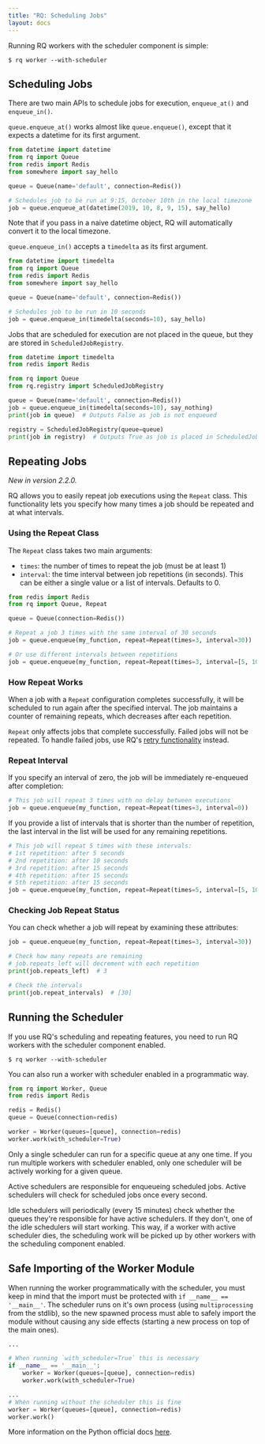 ```yaml
---
title: "RQ: Scheduling Jobs"
layout: docs
---
```


Running RQ workers with the scheduler component is simple:

```console
$ rq worker --with-scheduler
```

## Scheduling Jobs

There are two main APIs to schedule jobs for execution, `enqueue_at()` and `enqueue_in()`.

`queue.enqueue_at()` works almost like `queue.enqueue()`, except that it expects a datetime
for its first argument.

```python
from datetime import datetime
from rq import Queue
from redis import Redis
from somewhere import say_hello

queue = Queue(name='default', connection=Redis())

# Schedules job to be run at 9:15, October 10th in the local timezone
job = queue.enqueue_at(datetime(2019, 10, 8, 9, 15), say_hello)
```

Note that if you pass in a naive datetime object, RQ will automatically convert it
to the local timezone.

`queue.enqueue_in()` accepts a `timedelta` as its first argument.

```python
from datetime import timedelta
from rq import Queue
from redis import Redis
from somewhere import say_hello

queue = Queue(name='default', connection=Redis())

# Schedules job to be run in 10 seconds
job = queue.enqueue_in(timedelta(seconds=10), say_hello)
```

Jobs that are scheduled for execution are not placed in the queue, but they are
stored in `ScheduledJobRegistry`.

```python
from datetime import timedelta
from redis import Redis

from rq import Queue
from rq.registry import ScheduledJobRegistry

queue = Queue(name='default', connection=Redis())
job = queue.enqueue_in(timedelta(seconds=10), say_nothing)
print(job in queue)  # Outputs False as job is not enqueued

registry = ScheduledJobRegistry(queue=queue)
print(job in registry)  # Outputs True as job is placed in ScheduledJobRegistry
```

## Repeating Jobs

_New in version 2.2.0._

RQ allows you to easily repeat job executions using the `Repeat` class. This functionality lets you specify how many times a job should be repeated and at what intervals.

### Using the Repeat Class

The `Repeat` class takes two main arguments:
- `times`: the number of times to repeat the job (must be at least 1)
- `interval`: the time interval between job repetitions (in seconds). This can be either a single value or a list of intervals. Defaults to 0.

```python
from redis import Redis
from rq import Queue, Repeat

queue = Queue(connection=Redis())

# Repeat a job 3 times with the same interval of 30 seconds
job = queue.enqueue(my_function, repeat=Repeat(times=3, interval=30))

# Or use different intervals between repetitions
job = queue.enqueue(my_function, repeat=Repeat(times=3, interval=[5, 10, 15]))
```

### How Repeat Works

When a job with a `Repeat` configuration completes successfully, it will be scheduled to run again after the specified interval. The job maintains a counter of remaining repeats, which decreases after each repetition.

`Repeat` only affects jobs that complete successfully. Failed jobs will not be repeated. To handle failed jobs, use RQ's [retry functionality](/docs/scheduling/) instead.

### Repeat Interval

If you specify an interval of zero, the job will be immediately re-enqueued after completion:

```python
# This job will repeat 3 times with no delay between executions
job = queue.enqueue(my_function, repeat=Repeat(times=3, interval=0))
```

If you provide a list of intervals that is shorter than the number of repetition, the last interval in the list will be used for any remaining repetitions.

```python
# This job will repeat 5 times with these intervals:
# 1st repetition: after 5 seconds
# 2nd repetition: after 10 seconds
# 3rd repetition: after 15 seconds
# 4th repetition: after 15 seconds
# 5th repetition: after 15 seconds
job = queue.enqueue(my_function, repeat=Repeat(times=5, interval=[5, 10, 15]))
```

### Checking Job Repeat Status

You can check whether a job will repeat by examining these attributes:

```python
job = queue.enqueue(my_function, repeat=Repeat(times=3, interval=30))

# Check how many repeats are remaining
# job.repeats_left will decrement with each repetition
print(job.repeats_left)  # 3

# Check the intervals
print(job.repeat_intervals)  # [30]
```

## Running the Scheduler

If you use RQ's scheduling and repeating features, you need to run RQ workers with the
scheduler component enabled.

```console
$ rq worker --with-scheduler
```

You can also run a worker with scheduler enabled in a programmatic way.

```python
from rq import Worker, Queue
from redis import Redis

redis = Redis()
queue = Queue(connection=redis)

worker = Worker(queues=[queue], connection=redis)
worker.work(with_scheduler=True)
```

Only a single scheduler can run for a specific queue at any one time. If you run multiple
workers with scheduler enabled, only one scheduler will be actively working for a given queue.

Active schedulers are responsible for enqueueing scheduled jobs. Active schedulers will check for
scheduled jobs once every second.

Idle schedulers will periodically (every 15 minutes) check whether the queues they're
responsible for have active schedulers. If they don't, one of the idle schedulers will start
working. This way, if a worker with active scheduler dies, the scheduling work will be picked
up by other workers with the scheduling component enabled.


## Safe Importing of the Worker Module

When running the worker programmatically with the scheduler, you must keep in mind that the
import must be protected with `if __name__ == '__main__'`. The scheduler runs on it's own process
(using `multiprocessing` from the stdlib), so the new spawned process must able to safely import the module without
causing any side effects (starting a new process on top of the main ones).

```python
...

# When running `with_scheduler=True` this is necessary
if __name__ == '__main__':
    worker = Worker(queues=[queue], connection=redis)
    worker.work(with_scheduler=True)

...
# When running without the scheduler this is fine
worker = Worker(queues=[queue], connection=redis)
worker.work()
```

More information on the Python official docs [here](https://docs.python.org/3.7/library/multiprocessing.html#the-spawn-and-forkserver-start-methods).
